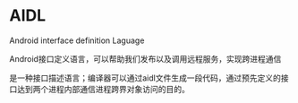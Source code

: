 # AIDL

Android interface definition Laguage

Android接口定义语言，可以帮助我们发布以及调用远程服务，实现跨进程通信

是一种接口描述语言；编译器可以通过aidl文件生成一段代码，通过预先定义的接口达到两个进程内部通信进程跨界对象访问的目的。